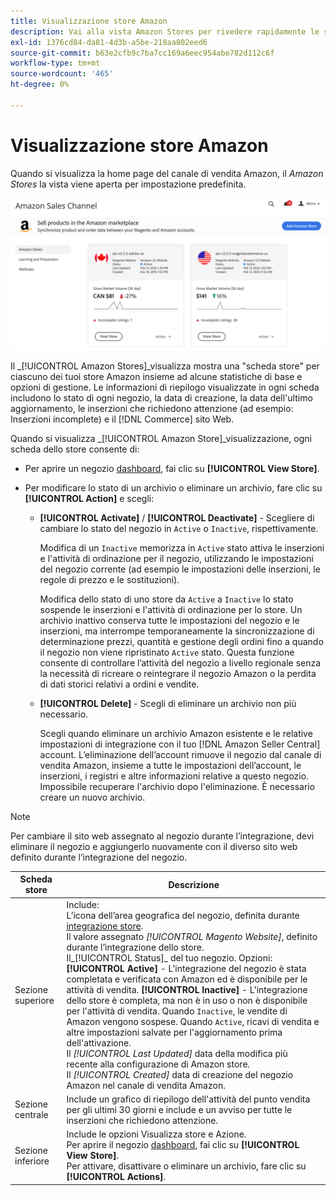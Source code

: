 ```yaml
---
title: Visualizzazione store Amazon
description: Vai alla vista Amazon Stores per rivedere rapidamente le statistiche di base per ciascuno dei tuoi store Amazon e accedere alle opzioni di gestione.
exl-id: 1376cd84-da81-4d3b-a5be-218aa802eed6
source-git-commit: b63e2cfb9c7ba7cc169a6eec954abe782d112c6f
workflow-type: tm+mt
source-wordcount: '465'
ht-degree: 0%

---
```


# Visualizzazione store Amazon

Quando si visualizza la home page del canale di vendita Amazon, il _Amazon Stores_ la vista viene aperta per impostazione predefinita.

![Vista Amazon Stores](assets/amazon-sales-channel-home-tabs.png)

Il _[!UICONTROL Amazon Stores]_visualizza mostra una &quot;scheda store&quot; per ciascuno dei tuoi store Amazon insieme ad alcune statistiche di base e opzioni di gestione. Le informazioni di riepilogo visualizzate in ogni scheda includono lo stato di ogni negozio, la data di creazione, la data dell&#39;ultimo aggiornamento, le inserzioni che richiedono attenzione (ad esempio: Inserzioni incomplete) e il [!DNL Commerce] sito Web.

Quando si visualizza _[!UICONTROL Amazon Store]_visualizzazione, ogni scheda dello store consente di:

- Per aprire un negozio [dashboard](./amazon-store-dashboard.md), fai clic su **[!UICONTROL View Store]**.

- Per modificare lo stato di un archivio o eliminare un archivio, fare clic su **[!UICONTROL Action]** e scegli:

   - **[!UICONTROL Activate]** / **[!UICONTROL Deactivate]** - Scegliere di cambiare lo stato del negozio in `Active` o `Inactive`, rispettivamente.

      Modifica di un `Inactive` memorizza in `Active` stato attiva le inserzioni e l&#39;attività di ordinazione per il negozio, utilizzando le impostazioni del negozio corrente (ad esempio le impostazioni delle inserzioni, le regole di prezzo e le sostituzioni).

      Modifica dello stato di uno store da `Active` a `Inactive` lo stato sospende le inserzioni e l&#39;attività di ordinazione per lo store. Un archivio inattivo conserva tutte le impostazioni del negozio e le inserzioni, ma interrompe temporaneamente la sincronizzazione di determinazione prezzi, quantità e gestione degli ordini fino a quando il negozio non viene ripristinato `Active` stato. Questa funzione consente di controllare l’attività del negozio a livello regionale senza la necessità di ricreare o reintegrare il negozio Amazon o la perdita di dati storici relativi a ordini e vendite.

   - **[!UICONTROL Delete]** - Scegli di eliminare un archivio non più necessario.

      Scegli quando eliminare un archivio Amazon esistente e le relative impostazioni di integrazione con il tuo [!DNL Amazon Seller Central] account. L’eliminazione dell’account rimuove il negozio dal canale di vendita Amazon, insieme a tutte le impostazioni dell’account, le inserzioni, i registri e altre informazioni relative a questo negozio. Impossibile recuperare l&#39;archivio dopo l&#39;eliminazione. È necessario creare un nuovo archivio.

>[!NOTE]
>Per cambiare il sito web assegnato al negozio durante l’integrazione, devi eliminare il negozio e aggiungerlo nuovamente con il diverso sito web definito durante l’integrazione del negozio.

| Scheda store | Descrizione |
|--- |--- |
| Sezione superiore | Include: <br>L’icona dell’area geografica del negozio, definita durante [integrazione store](./store-integration.md).<br> Il valore assegnato _[!UICONTROL Magento Website]_, definito durante l’integrazione dello store.<br>Il_[!UICONTROL Status]_ del tuo negozio. Opzioni: **[!UICONTROL Active]** - L&#39;integrazione del negozio è stata completata e verificata con Amazon ed è disponibile per le attività di vendita. **[!UICONTROL Inactive]** - L&#39;integrazione dello store è completa, ma non è in uso o non è disponibile per l&#39;attività di vendita. Quando `Inactive`, le vendite di Amazon vengono sospese. Quando `Active`, ricavi di vendita e altre impostazioni salvate per l&#39;aggiornamento prima dell&#39;attivazione.<br>Il *[!UICONTROL Last Updated]* data della modifica più recente alla configurazione di Amazon store.<br>Il *[!UICONTROL Created]* data di creazione del negozio Amazon nel canale di vendita Amazon. |
| Sezione centrale | Include un grafico di riepilogo dell&#39;attività del punto vendita per gli ultimi 30 giorni e include e un avviso per tutte le inserzioni che richiedono attenzione. |
| Sezione inferiore | Include le opzioni Visualizza store e Azione.<br>Per aprire il negozio [dashboard](./amazon-store-dashboard.md), fai clic su **[!UICONTROL View Store]**.<br>Per attivare, disattivare o eliminare un archivio, fare clic su **[!UICONTROL Actions]**. |
